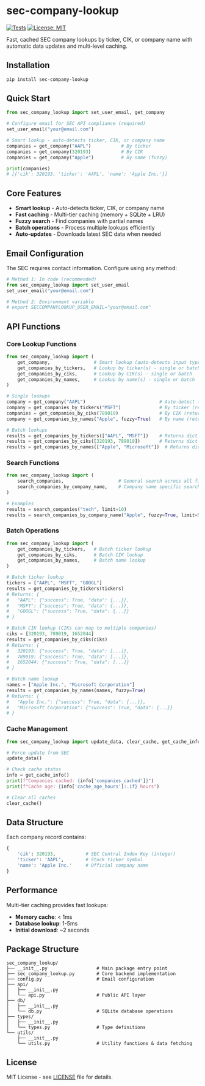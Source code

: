 # sec-company-lookup

[![Tests](https://github.com/JNewman-cell/sec-company-lookup/workflows/tests/badge.svg)](https://github.com/JNewman-cell/sec-company-lookup/actions)
[![License: MIT](https://img.shields.io/badge/License-MIT-yellow.svg)](https://opensource.org/licenses/MIT)

Fast, cached SEC company lookups by ticker, CIK, or company name with automatic data updates and multi-level caching.

## Installation

```bash
pip install sec-company-lookup
```

## Quick Start

```python
from sec_company_lookup import set_user_email, get_company

# Configure email for SEC API compliance (required)
set_user_email("your@email.com")

# Smart lookup - auto-detects ticker, CIK, or company name
companies = get_company("AAPL")           # By ticker
companies = get_company(320193)           # By CIK
companies = get_company("Apple")          # By name (fuzzy)

print(companies)
# [{'cik': 320193, 'ticker': 'AAPL', 'name': 'Apple Inc.'}]
```

## Core Features

- **Smart lookup** - Auto-detects ticker, CIK, or company name
- **Fast caching** - Multi-tier caching (memory + SQLite + LRU)
- **Fuzzy search** - Find companies with partial names
- **Batch operations** - Process multiple lookups efficiently
- **Auto-updates** - Downloads latest SEC data when needed

## Email Configuration

The SEC requires contact information. Configure using any method:

```python
# Method 1: In code (recommended)
from sec_company_lookup import set_user_email
set_user_email("your@email.com")

# Method 2: Environment variable
# export SECCOMPANYLOOKUP_USER_EMAIL="your@email.com"
```

## API Functions

### Core Lookup Functions

```python
from sec_company_lookup import (
    get_company,                # Smart lookup (auto-detects input type)
    get_companies_by_tickers,   # Lookup by ticker(s) - single or batch
    get_companies_by_ciks,      # Lookup by CIK(s) - single or batch
    get_companies_by_names,     # Lookup by name(s) - single or batch
)

# Single lookups
company = get_company("AAPL")                           # Auto-detect (returns list)
company = get_companies_by_tickers("MSFT")              # By ticker (returns CompanyData or None)
companies = get_companies_by_ciks(789019)               # By CIK (returns list)
company = get_companies_by_names("Apple", fuzzy=True)   # By name (returns CompanyData or None)

# Batch lookups
results = get_companies_by_tickers(["AAPL", "MSFT"])    # Returns dict with structured responses
results = get_companies_by_ciks([320193, 789019])       # Returns dict mapping CIK to list
results = get_companies_by_names(["Apple", "Microsoft"])  # Returns dict with structured responses
```

### Search Functions

```python
from sec_company_lookup import (
    search_companies,                    # General search across all fields
    search_companies_by_company_name,    # Company name specific search
)

# Examples  
results = search_companies("tech", limit=10)
results = search_companies_by_company_name("Apple", fuzzy=True, limit=5)
```

### Batch Operations

```python
from sec_company_lookup import (
    get_companies_by_tickers,   # Batch ticker lookup
    get_companies_by_ciks,      # Batch CIK lookup
    get_companies_by_names,     # Batch name lookup
)

# Batch ticker lookup
tickers = ["AAPL", "MSFT", "GOOGL"]
results = get_companies_by_tickers(tickers)
# Returns: {
#   "AAPL": {"success": True, "data": {...}},
#   "MSFT": {"success": True, "data": {...}},
#   "GOOGL": {"success": True, "data": {...}}
# }

# Batch CIK lookup (CIKs can map to multiple companies)
ciks = [320193, 789019, 1652044]
results = get_companies_by_ciks(ciks)
# Returns: {
#   320193: {"success": True, "data": [...]},
#   789019: {"success": True, "data": [...]},
#   1652044: {"success": True, "data": [...]}
# }

# Batch name lookup
names = ["Apple Inc.", "Microsoft Corporation"]
results = get_companies_by_names(names, fuzzy=True)
# Returns: {
#   "Apple Inc.": {"success": True, "data": {...}},
#   "Microsoft Corporation": {"success": True, "data": {...}}
# }
```

### Cache Management

```python
from sec_company_lookup import update_data, clear_cache, get_cache_info

# Force update from SEC
update_data()

# Check cache status
info = get_cache_info()
print(f"Companies cached: {info['companies_cached']}")
print(f"Cache age: {info['cache_age_hours']:.1f} hours")

# Clear all caches
clear_cache()
```

## Data Structure

Each company record contains:

```python
{
    'cik': 320193,           # SEC Central Index Key (integer)
    'ticker': 'AAPL',        # Stock ticker symbol  
    'name': 'Apple Inc.'     # Official company name
}
```

## Performance

Multi-tier caching provides fast lookups:

- **Memory cache**: < 1ms
- **Database lookup**: 1-5ms  
- **Initial download**: ~2 seconds

## Package Structure

```
sec_company_lookup/
├── __init__.py                  # Main package entry point
├── sec_company_lookup.py        # Core backend implementation
├── config.py                    # Email configuration
├── api/
│   ├── __init__.py
│   └── api.py                   # Public API layer
├── db/
│   ├── __init__.py
│   └── db.py                    # SQLite database operations
├── types/
│   ├── __init__.py
│   └── types.py                 # Type definitions
└── utils/
    ├── __init__.py
    └── utils.py                 # Utility functions & data fetching
```

## License

MIT License - see [LICENSE](LICENSE) file for details.